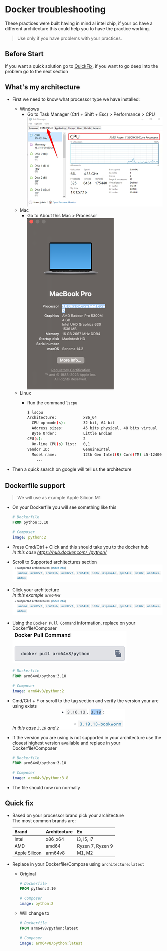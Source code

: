 # Docker troubleshooting

These practices were built having in mind al intel chip, if your pc have a different architecture this could help you to have the practice working.

>Use only if you have problems with your practices.

## Before Start

If you want a quick solution go to [QuickFix](#quick-fix), if you want to go deep into the problem go to the next section

## What's my architecture

* First we need to know what processor type we have installed:
  * Windows
    * Go to Task Manager (Ctrl + Shift + Esc) > Performance > CPU
      ![img](img/windows-cpu.png)
  * Mac
    * Go to About this Mac > Processor
      ![img](img/mac-cpu.png)
  * Linux
    * Run the command `lscpu`

      ```sh
      $ lscpu
      Architecture:            x86_64
        CPU op-mode(s):        32-bit, 64-bit
        Address sizes:         45 bits physical, 48 bits virtual
        Byte Order:            Little Endian
      CPU(s):                  2
        On-line CPU(s) list:   0,1
      Vendor ID:               GenuineIntel
        Model name:            12th Gen Intel(R) Core(TM) i5-12400
          ...
      ```

* Then a quick search on google will tell us the architecture

## Dockerfile support

>We will use as example Apple Silicon M1

* On your Dockerfile you will see something like this

  ```Dockerfile
  # Dockerfile
  FROM python:3.10
  ```

  ```yml
  # Composer
  image: python:2
  ```

* Press Cmd/Ctrl + Click and this should take you to the docker hub \
  *In this case <https://hub.docker.com/_/python/>*
* Scroll to Supported architectures section
  ![img](img/docker-architectures.png)
* Click your architecture \
  *In this example `arm64v8`*
  ![img](img/docker-architectures.png)
* Using the `Docker Pull Command` information, replace on your Dockerfile/Composer
  ![img](img/docker-pull-command.png)

  ```Dockerfile
  # Dockerfile
  FROM arm64v8/python:3.10
  ```

  ```yml
  # Composer
  image: arm64v8/python:2
  ```

* Cmd/Ctrl + F or scroll to the tag section and verify the version your are using exists \
  *In this case `3.10` and `2`*
  ![img](img/docker-version.png)
* If the version you are using is not supported in your architecture use the closest highest version available and replace in your Dockerfile/Composer

  ```Dockerfile
  # Dockerfile
  FROM arm64v8/python:3.10
  ```

  ```yml
  # Composer
  image: arm64v8/python:3.8
  ```

* The file should now run normally

## Quick fix

* Based on your processor brand pick your architecture \
  The most common brands are:

  |Brand|Architecture|Ex|
  |-|-|-|
  |Intel|x86_x64|i3, i5, i7|
  |AMD|amd64|Ryzen 7, Ryzen 9|
  |Apple Silicon|arm64v8|M1, M2|

* Replace in your Dockerfile/Compose using `architecture:latest`
  * Original

    ```Dockerfile
    # Dockerfile
    FROM python:3.10
    ```

    ```yml
    # Composer
    image: python:2
    ```

  * Will change to

    ```Dockerfile
    # Dockerfile
    FROM arm64v8/python:latest
    ```

    ```yml
    # Composer
    image: arm64v8/python:latest
    ```
